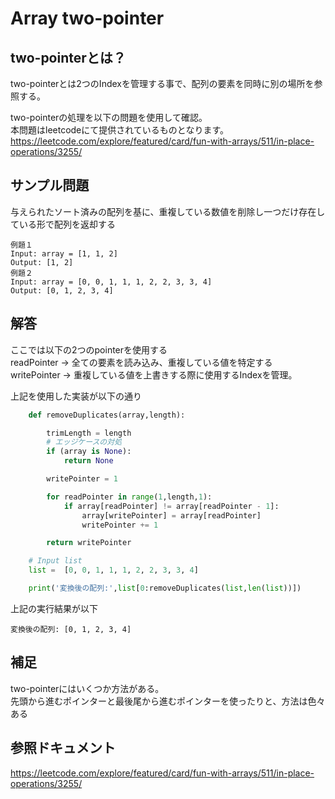 # Array two-pointer

## two-pointerとは？
two-pointerとは2つのIndexを管理する事で、配列の要素を同時に別の場所を参照する。<br>

two-pointerの処理を以下の問題を使用して確認。<br>
本問題はleetcodeにて提供されているものとなります。<br>
https://leetcode.com/explore/featured/card/fun-with-arrays/511/in-place-operations/3255/

## サンプル問題
与えられたソート済みの配列を基に、重複している数値を削除し一つだけ存在している形で配列を返却する
~~~text
例題１
Input: array = [1, 1, 2]
Output: [1, 2]
例題２
Input: array = [0, 0, 1, 1, 1, 2, 2, 3, 3, 4]
Output: [0, 1, 2, 3, 4]
~~~

## 解答
ここでは以下の2つのpointerを使用する<br>
readPointer -> 全ての要素を読み込み、重複している値を特定する<br>
writePointer -> 重複している値を上書きする際に使用するIndexを管理。<br>

上記を使用した実装が以下の通り
~~~python
    def removeDuplicates(array,length):

        trimLength = length
        # エッジケースの対処
        if (array is None):
            return None

        writePointer = 1

        for readPointer in range(1,length,1):
            if array[readPointer] != array[readPointer - 1]:
                array[writePointer] = array[readPointer]
                writePointer += 1

        return writePointer

    # Input list
    list =  [0, 0, 1, 1, 1, 2, 2, 3, 3, 4]

    print('変換後の配列:',list[0:removeDuplicates(list,len(list))])
~~~

上記の実行結果が以下
~~~text
変換後の配列: [0, 1, 2, 3, 4]
~~~

## 補足
two-pointerにはいくつか方法がある。<br>
先頭から進むポインターと最後尾から進むポインターを使ったりと、方法は色々ある

## 参照ドキュメント
https://leetcode.com/explore/featured/card/fun-with-arrays/511/in-place-operations/3255/